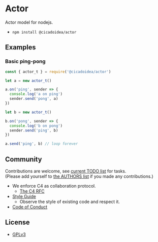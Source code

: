 # Actor

Actor model for nodejs.

- `npm install @cicadoidea/actor`

## Examples

### Basic ping-pong

``` js
const { actor_t } = require('@cicadoidea/actor')

let a = new actor_t()

a.on('ping', sender => {
  console.log('a on ping')
  sender.send('pong', a)
})

let b = new actor_t()

b.on('pong', sender => {
  console.log('b on pong')
  sender.send('ping', b)
})

a.send('ping', b) // loop forever
```

## Community

Contributions are welcome, see [current TODO list](TODO.md) for tasks. <br>
(Please add yourself to [the AUTHORS list](AUTHORS) if you made any contributions.)

- We enforce C4 as collaboration protocol.
  - [The C4 RFC](https://rfc.zeromq.org/spec:42/C4)
- [Style Guide](STYLE-GUIDE.md)
  - Observe the style of existing code and respect it.
- [Code of Conduct](CODE-OF-CONDUCT.md)

## License

- [GPLv3](LICENSE)
